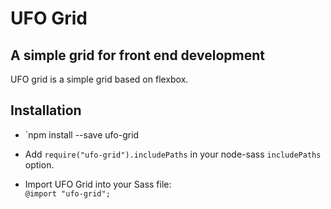# UFO Grid

## A simple grid for front end development

UFO grid is a simple grid based on flexbox.

## Installation

- `npm install --save ufo-grid

- Add `require("ufo-grid").includePaths` in your node-sass `includePaths` option.

- Import UFO Grid into your Sass file:  
`@import "ufo-grid";`

